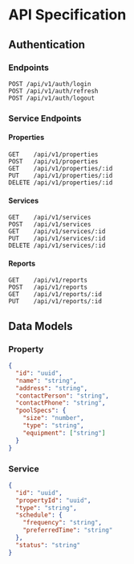 # API Specification

## Authentication

### Endpoints

```
POST /api/v1/auth/login
POST /api/v1/auth/refresh
POST /api/v1/auth/logout
```

### Service Endpoints

#### Properties
```
GET    /api/v1/properties
POST   /api/v1/properties
GET    /api/v1/properties/:id
PUT    /api/v1/properties/:id
DELETE /api/v1/properties/:id
```

#### Services
```
GET    /api/v1/services
POST   /api/v1/services
GET    /api/v1/services/:id
PUT    /api/v1/services/:id
DELETE /api/v1/services/:id
```

#### Reports
```
GET    /api/v1/reports
POST   /api/v1/reports
GET    /api/v1/reports/:id
PUT    /api/v1/reports/:id
```

## Data Models

### Property
```json
{
  "id": "uuid",
  "name": "string",
  "address": "string",
  "contactPerson": "string",
  "contactPhone": "string",
  "poolSpecs": {
    "size": "number",
    "type": "string",
    "equipment": ["string"]
  }
}
```

### Service
```json
{
  "id": "uuid",
  "propertyId": "uuid",
  "type": "string",
  "schedule": {
    "frequency": "string",
    "preferredTime": "string"
  },
  "status": "string"
}
```